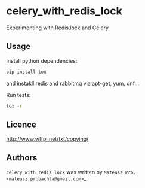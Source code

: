# celery_with_redis_lock

Experimenting with Redis.lock and Celery

## Usage

Install python dependencies:
```bash
pip install tox
```
and instakll redis and rabbitmq via apt-get, yum, dnf...

Run tests:
```bash
tox -r
```

## Licence
http://www.wtfpl.net/txt/copying/

## Authors
`celery_with_redis_lock` was written by `Mateusz Pro. <mateusz.probachta@gmail.com>`_.
